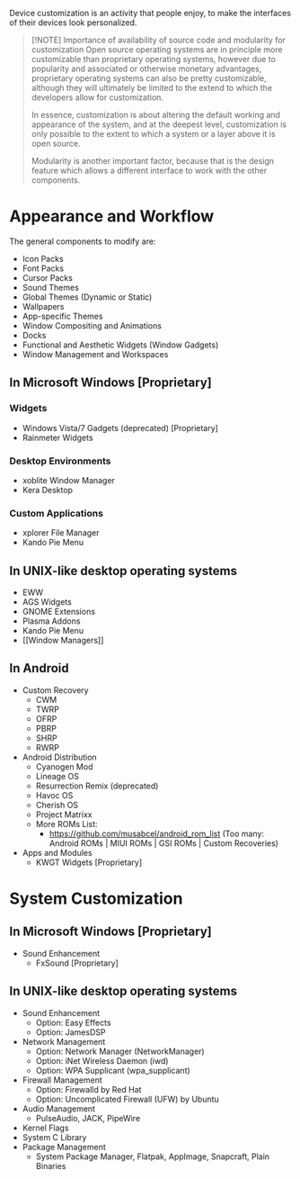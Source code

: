 Device customization is an activity that people enjoy, to make the interfaces of their devices look personalized.

> [!NOTE] Importance of availability of source code and modularity for customization
> Open source operating systems are in principle more customizable than proprietary operating systems, however due to popularity and associated or otherwise monetary advantages, proprietary operating systems can also be pretty customizable, although they will ultimately be limited to the extend to which the developers allow for customization.
> 
> In essence, customization is about altering the default working and appearance of the system, and at the deepest level, customization is only possible to the extent to which a system or a layer above it is open source.
> 
> Modularity is another important factor, because that is the design feature which allows a different interface to work with the other components.

# Appearance and Workflow
The general components to modify are:
- Icon Packs
- Font Packs
- Cursor Packs
- Sound Themes
- Global Themes (Dynamic or Static)
- Wallpapers
- App-specific Themes
- Window Compositing and Animations
- Docks
- Functional and Aesthetic Widgets (Window Gadgets)
- Window Management and Workspaces

## In Microsoft Windows [Proprietary]
### Widgets
- Windows Vista/7 Gadgets (deprecated) [Proprietary]
- Rainmeter Widgets
### Desktop Environments
- xoblite Window Manager
- Kera Desktop
### Custom Applications
- xplorer File Manager
- Kando Pie Menu

## In UNIX-like desktop operating systems
- EWW
- AGS Widgets
- GNOME Extensions
- Plasma Addons
- Kando Pie Menu
- [[Window Managers]]
## In Android
- Custom Recovery
	- CWM
	- TWRP
	- OFRP
	- PBRP
	- SHRP
	- RWRP
- Android Distribution
	- Cyanogen Mod
	- Lineage OS
	- Resurrection Remix (deprecated)
	- Havoc OS
	- Cherish OS
	- Project Matrixx
	- More ROMs List:
		- https://github.com/musabcel/android_rom_list (Too many: Android ROMs | MIUI ROMs | GSI ROMs | Custom Recoveries)
- Apps and Modules
	- KWGT Widgets [Proprietary]
# System Customization
## In Microsoft Windows [Proprietary]
- Sound Enhancement
  - FxSound [Proprietary]
## In UNIX-like desktop operating systems
- Sound Enhancement
	- Option: Easy Effects
	- Option: JamesDSP
- Network Management
	- Option: Network Manager (NetworkManager)
	- Option: iNet Wireless Daemon (iwd)
	- Option: WPA Supplicant (wpa_supplicant)
- Firewall Management
	- Option: Firewalld by Red Hat
	- Option: Uncomplicated Firewall (UFW) by Ubuntu
- Audio Management
	- PulseAudio, JACK, PipeWire
- Kernel Flags
- System C Library
- Package Management
	- System Package Manager, Flatpak, AppImage, Snapcraft, Plain Binaries
